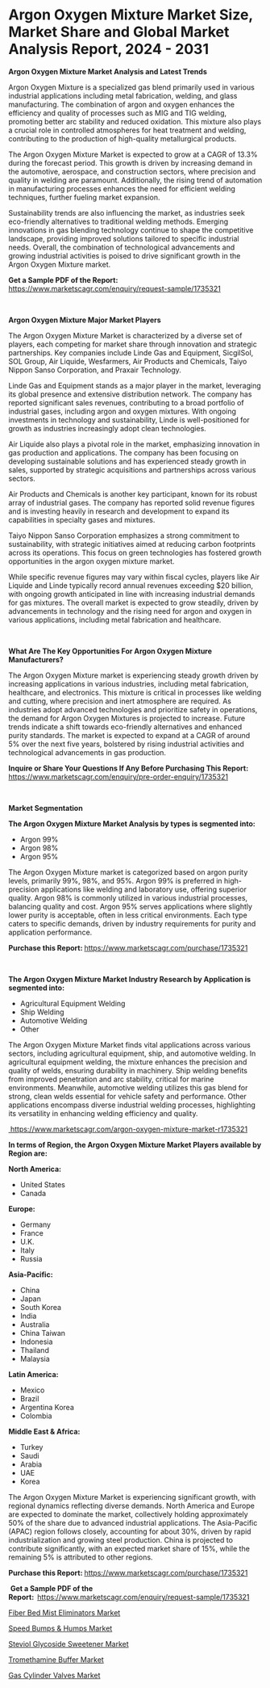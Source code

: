 <p><h1>Argon Oxygen Mixture Market Size, Market Share and Global Market Analysis Report, 2024 - 2031</h1></p><p><strong>Argon Oxygen Mixture Market Analysis and Latest Trends</strong></p>
<p><p>Argon Oxygen Mixture is a specialized gas blend primarily used in various industrial applications including metal fabrication, welding, and glass manufacturing. The combination of argon and oxygen enhances the efficiency and quality of processes such as MIG and TIG welding, promoting better arc stability and reduced oxidation. This mixture also plays a crucial role in controlled atmospheres for heat treatment and welding, contributing to the production of high-quality metallurgical products.</p><p>The Argon Oxygen Mixture Market is expected to grow at a CAGR of 13.3% during the forecast period. This growth is driven by increasing demand in the automotive, aerospace, and construction sectors, where precision and quality in welding are paramount. Additionally, the rising trend of automation in manufacturing processes enhances the need for efficient welding techniques, further fueling market expansion.</p><p>Sustainability trends are also influencing the market, as industries seek eco-friendly alternatives to traditional welding methods. Emerging innovations in gas blending technology continue to shape the competitive landscape, providing improved solutions tailored to specific industrial needs. Overall, the combination of technological advancements and growing industrial activities is poised to drive significant growth in the Argon Oxygen Mixture market.</p></p>
<p><strong>Get a Sample PDF of the Report:&nbsp;</strong> <a href="https://www.marketscagr.com/enquiry/request-sample/1735321?utm_campaign=1278&utm_medium=2&utm_source=Github&utm_content=ia&utm_term=08102024&utm_id=argon-oxygen-mixture">https://www.marketscagr.com/enquiry/request-sample/1735321</a></p>
<p>&nbsp;</p>
<p><strong>Argon Oxygen Mixture Major Market Players</strong></p>
<p><p>The Argon Oxygen Mixture Market is characterized by a diverse set of players, each competing for market share through innovation and strategic partnerships. Key companies include Linde Gas and Equipment, SicgilSol, SOL Group, Air Liquide, Wesfarmers, Air Products and Chemicals, Taiyo Nippon Sanso Corporation, and Praxair Technology.</p><p>Linde Gas and Equipment stands as a major player in the market, leveraging its global presence and extensive distribution network. The company has reported significant sales revenues, contributing to a broad portfolio of industrial gases, including argon and oxygen mixtures. With ongoing investments in technology and sustainability, Linde is well-positioned for growth as industries increasingly adopt clean technologies.</p><p>Air Liquide also plays a pivotal role in the market, emphasizing innovation in gas production and applications. The company has been focusing on developing sustainable solutions and has experienced steady growth in sales, supported by strategic acquisitions and partnerships across various sectors.</p><p>Air Products and Chemicals is another key participant, known for its robust array of industrial gases. The company has reported solid revenue figures and is investing heavily in research and development to expand its capabilities in specialty gases and mixtures.</p><p>Taiyo Nippon Sanso Corporation emphasizes a strong commitment to sustainability, with strategic initiatives aimed at reducing carbon footprints across its operations. This focus on green technologies has fostered growth opportunities in the argon oxygen mixture market.</p><p>While specific revenue figures may vary within fiscal cycles, players like Air Liquide and Linde typically record annual revenues exceeding $20 billion, with ongoing growth anticipated in line with increasing industrial demands for gas mixtures. The overall market is expected to grow steadily, driven by advancements in technology and the rising need for argon and oxygen in various applications, including metal fabrication and healthcare.</p></p>
<p>&nbsp;</p>
<p><strong>What Are The Key Opportunities For Argon Oxygen Mixture Manufacturers?</strong></p>
<p><p>The Argon Oxygen Mixture market is experiencing steady growth driven by increasing applications in various industries, including metal fabrication, healthcare, and electronics. This mixture is critical in processes like welding and cutting, where precision and inert atmosphere are required. As industries adopt advanced technologies and prioritize safety in operations, the demand for Argon Oxygen Mixtures is projected to increase. Future trends indicate a shift towards eco-friendly alternatives and enhanced purity standards. The market is expected to expand at a CAGR of around 5% over the next five years, bolstered by rising industrial activities and technological advancements in gas production.</p></p>
<p><strong>Inquire or Share Your Questions If Any Before Purchasing This Report:</strong> <a href="https://www.marketscagr.com/enquiry/pre-order-enquiry/1735321?utm_campaign=1278&utm_medium=2&utm_source=Github&utm_content=ia&utm_term=08102024&utm_id=argon-oxygen-mixture">https://www.marketscagr.com/enquiry/pre-order-enquiry/1735321</a></p>
<p>&nbsp;</p>
<p><strong>Market Segmentation</strong></p>
<p><strong>The Argon Oxygen Mixture Market Analysis by types is segmented into:</strong></p>
<p><ul><li>Argon 99%</li><li>Argon 98%</li><li>Argon 95%</li></ul></p>
<p><p>The Argon Oxygen Mixture market is categorized based on argon purity levels, primarily 99%, 98%, and 95%. Argon 99% is preferred in high-precision applications like welding and laboratory use, offering superior quality. Argon 98% is commonly utilized in various industrial processes, balancing quality and cost. Argon 95% serves applications where slightly lower purity is acceptable, often in less critical environments. Each type caters to specific demands, driven by industry requirements for purity and application performance.</p></p>
<p><strong>Purchase this Report:&nbsp;</strong><a href="https://www.marketscagr.com/purchase/1735321?utm_campaign=1278&utm_medium=2&utm_source=Github&utm_content=ia&utm_term=08102024&utm_id=argon-oxygen-mixture">https://www.marketscagr.com/purchase/1735321</a></p>
<p>&nbsp;</p>
<p><strong>The Argon Oxygen Mixture Market Industry Research by Application is segmented into:</strong></p>
<p><ul><li>Agricultural Equipment Welding</li><li>Ship Welding</li><li>Automotive Welding</li><li>Other</li></ul></p>
<p><p>The Argon Oxygen Mixture Market finds vital applications across various sectors, including agricultural equipment, ship, and automotive welding. In agricultural equipment welding, the mixture enhances the precision and quality of welds, ensuring durability in machinery. Ship welding benefits from improved penetration and arc stability, critical for marine environments. Meanwhile, automotive welding utilizes this gas blend for strong, clean welds essential for vehicle safety and performance. Other applications encompass diverse industrial welding processes, highlighting its versatility in enhancing welding efficiency and quality.</p></p>
<p><a href="https://www.marketscagr.com/argon-oxygen-mixture-market-r1735321?utm_campaign=1278&utm_medium=2&utm_source=Github&utm_content=ia&utm_term=08102024&utm_id=argon-oxygen-mixture">&nbsp;https://www.marketscagr.com/argon-oxygen-mixture-market-r1735321</a></p>
<p><strong>In terms of Region, the Argon Oxygen Mixture Market Players available by Region are:</strong></p>
<p>
    <p> <strong> North America: </strong>
        <ul>
            <li>United States</li>
            <li>Canada</li>
        </ul>
        </p> 
    <p> <strong> Europe: </strong>
        <ul>
            <li>Germany</li>
            <li>France</li>
            <li>U.K.</li>
            <li>Italy</li>
            <li>Russia</li>
        </ul>
        </p> 
    <p> <strong> Asia-Pacific: </strong>
        <ul>
            <li>China</li>
            <li>Japan</li>
            <li>South Korea</li>
            <li>India</li>
            <li>Australia</li>
            <li>China Taiwan</li>
            <li>Indonesia</li>
            <li>Thailand</li>
            <li>Malaysia</li>
        </ul>
        </p> 
    <p> <strong> Latin America: </strong>
        <ul>
            <li>Mexico</li>
            <li>Brazil</li>
            <li>Argentina Korea</li>
            <li>Colombia</li>
        </ul>
        </p> 
    <p> <strong> Middle East & Africa: </strong>
        <ul>
            <li>Turkey</li>
            <li>Saudi</li>
            <li>Arabia</li>
            <li>UAE</li>
            <li>Korea</li>
        </ul>
    </p>
    </p>
<p><p>The Argon Oxygen Mixture Market is experiencing significant growth, with regional dynamics reflecting diverse demands. North America and Europe are expected to dominate the market, collectively holding approximately 50% of the share due to advanced industrial applications. The Asia-Pacific (APAC) region follows closely, accounting for about 30%, driven by rapid industrialization and growing steel production. China is projected to contribute significantly, with an expected market share of 15%, while the remaining 5% is attributed to other regions.</p></p>
<p><strong>Purchase this Report: </strong><a href="https://www.marketscagr.com/purchase/1735321?utm_campaign=1278&utm_medium=2&utm_source=Github&utm_content=ia&utm_term=08102024&utm_id=argon-oxygen-mixture">https://www.marketscagr.com/purchase/1735321</a></p>
<p>&nbsp;<strong>Get a Sample PDF of the Report:&nbsp;&nbsp;</strong><a href="https://www.marketscagr.com/enquiry/request-sample/1735321?utm_campaign=1278&utm_medium=2&utm_source=Github&utm_content=ia&utm_term=08102024&utm_id=argon-oxygen-mixture">https://www.marketscagr.com/enquiry/request-sample/1735321</a></p>
<p><strong></strong></p>
<p><p><a href="https://github.com/kiara3n0pau/Market-Research-Report-List-1/blob/main/fiber-bed-mist-eliminators-market.md?utm_campaign=1278&utm_medium=2&utm_source=Github&utm_content=ia&utm_term=08102024&utm_id=argon-oxygen-mixture">Fiber Bed Mist Eliminators Market</a></p><p><a href="https://www.linkedin.com/pulse/speed-bumps-humps-industry-forecast-market-shifts-strategic-jdj7c?utm_campaign=1278&utm_medium=2&utm_source=Github&utm_content=ia&utm_term=08102024&utm_id=argon-oxygen-mixture">Speed Bumps & Humps Market</a></p><p><a href="https://github.com/tama6lmnbr/Market-Research-Report-List-1/blob/main/steviol-glycoside-sweetener-market.md?utm_campaign=1278&utm_medium=2&utm_source=Github&utm_content=ia&utm_term=08102024&utm_id=argon-oxygen-mixture">Steviol Glycoside Sweetener Market</a></p><p><a href="https://www.linkedin.com/pulse/tromethamine-buffer-market-industry-trends-forecast-0mdse?utm_campaign=1278&utm_medium=2&utm_source=Github&utm_content=ia&utm_term=08102024&utm_id=argon-oxygen-mixture">Tromethamine Buffer Market</a></p><p><a href="https://www.linkedin.com/pulse/gas-cylinder-valves-market-essentials-key-players-demand-drivers-blsme?utm_campaign=1278&utm_medium=2&utm_source=Github&utm_content=ia&utm_term=08102024&utm_id=argon-oxygen-mixture">Gas Cylinder Valves Market</a></p></p>
